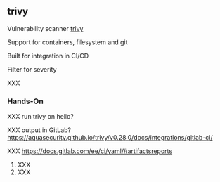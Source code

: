<!-- .slide: id="gitlab_trivy" -->

## trivy

Vulnerability scanner [trivy](https://github.com/aquasecurity/trivy)

Support for containers, filesystem and git

Built for integration in CI/CD

Filter for severity

XXX

### Hands-On

XXX run trivy on hello?

XXX output in GitLab? https://aquasecurity.github.io/trivy/v0.28.0/docs/integrations/gitlab-ci/

XXX https://docs.gitlab.com/ee/ci/yaml/#artifactsreports

1. XXX
1. XXX
